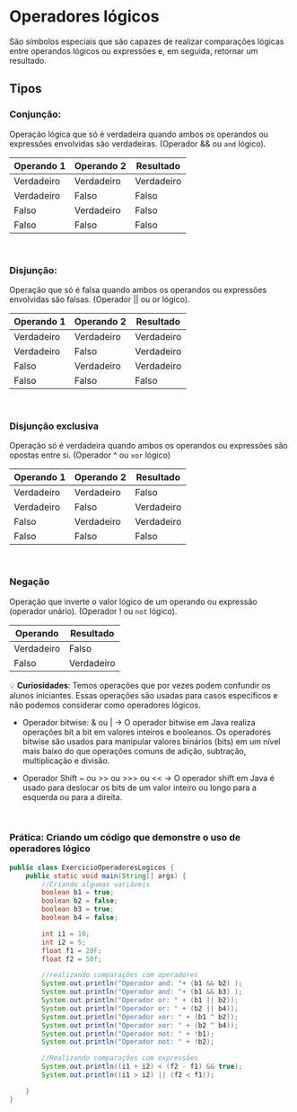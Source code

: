 # Operadores lógicos

São símbolos especiais que são capazes de realizar comparações lógicas entre operandos lógicos ou expressões e, em seguida, retornar um resultado.

## Tipos 

### Conjunção:

Operação lógica que só é verdadeira quando ambos os operandos ou expressões envolvidas são verdadeiras. (Operador && ou `and` lógico).

| Operando 1 | Operando 2 | Resultado |
| --- | --- | --- |
| Verdadeiro | Verdadeiro | Verdadeiro |
| Verdadeiro | Falso | Falso |
| Falso | Verdadeiro | Falso |
| Falso | Falso | Falso |

<br>

### Disjunção:
Operação que só é falsa quando ambos os operandos ou expressões envolvidas são falsas. (Operador || ou or lógico).

| Operando 1 | Operando 2 | Resultado |
| --- | --- | --- |
| Verdadeiro | Verdadeiro | Verdadeiro |
| Verdadeiro | Falso | Verdadeiro |
| Falso | Verdadeiro | Verdadeiro |
| Falso | Falso | Falso |

<br>

### Disjunção exclusiva

Operação só é verdadeira quando ambos os operandos ou expressões são opostas entre si. (Operador ^ ou `xor` lógico)

| Operando 1 | Operando 2 | Resultado |
| --- | --- | --- |
| Verdadeiro | Verdadeiro | Falso |
| Verdadeiro | Falso | Verdadeiro |
| Falso | Verdadeiro | Verdadeiro |
| Falso | Falso | Falso |

<br>

### Negação

Operação que inverte o valor lógico de um operando ou expressão (operador unário). (Operador ! ou `not` lógico).

| Operando | Resultado |
| --- | --- |
| Verdadeiro | Falso |
| Falso | Verdadeiro |

💡 **Curiosidades**:
    Temos operações que por vezes podem confundir os alunos iniciantes. Essas operações são usadas para casos específicos e não podemos considerar como operadores lógicos.
- Operador bitwise: & ou | → O operador bitwise em Java realiza operações bit a bit em valores inteiros e booleanos. Os operadores bitwise são usados para manipular valores binários (bits) em um nível mais baixo do que operações comuns de adição, subtração, multiplicação e divisão.
    
- Operador Shift ~ ou >> ou >>> ou << → O operador shift em Java é usado para deslocar os bits de um valor inteiro ou longo para a esquerda ou para a direita.

<br>

### Prática: Criando um código que demonstre o uso de operadores lógico
```java
public class ExercicioOperadoresLogicos {
    public static void main(String[] args) {
        //Criando algumas variáveis
        boolean b1 = true;
        boolean b2 = false;
        boolean b3 = true;
        boolean b4 = false;

        int i1 = 10;
        int i2 = 5;
        float f1 = 20F;
        float f2 = 50f;

        //realizando comparações com operadores
        System.out.println("Operador and: "+ (b1 && b2) );
        System.out.println("Operador and: "+ (b1 && b3) );
        System.out.println("Operador or: " + (b1 || b2));
        System.out.println("Operador or: " + (b2 || b4));
        System.out.println("Operador xor: " + (b1 ^ b2));
        System.out.println("Operador xor: " + (b2 ^ b4));
        System.out.println("Operador not: " + !b1);
        System.out.println("Operador not: " + !b2);

        //Realizando comparações com expressões
        System.out.println((i1 + i2) < (f2 - f1) && true);
        System.out.println((i1 > i2) || (f2 < f1));

    }
}
```